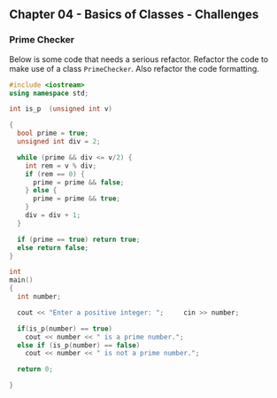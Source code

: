 ## Chapter 04 - Basics of Classes - Challenges

### Prime Checker

Below is some code that needs a serious refactor. Refactor the code to make use of a class `PrimeChecker`. Also refactor the code formatting.

```c++
#include <iostream>
using namespace std;

int is_p  (unsigned int v)

{
  bool prime = true;
  unsigned int div = 2;

  while (prime && div <= v/2) {
    int rem = v % div;
    if (rem == 0) {
      prime = prime && false;
    } else {
      prime = prime && true;
    }
    div = div + 1;
  }

  if (prime == true) return true;
  else return false;
}

int
main()
{
  int number;

  cout << "Enter a positive integer: ";     cin >> number;

  if(is_p(number) == true)
    cout << number << " is a prime number.";
  else if (is_p(number) == false)
    cout << number << " is not a prime number.";

  return 0;

}
```